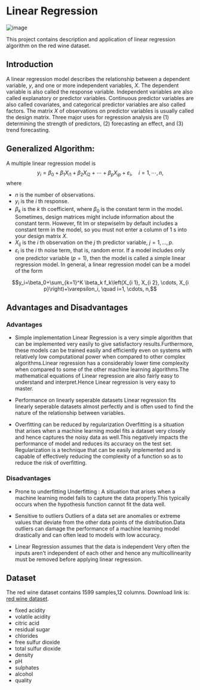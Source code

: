 # Linear Regression
![image](https://user-images.githubusercontent.com/120424457/233192936-f4989578-8e9e-436a-94b5-68628405b660.png)

This project contains description and application of linear regression algorithm on the red wine dataset. 

## Introduction
A linear regression model describes the relationship between a dependent variable, $y$, and one or more independent variables, $X$. The dependent variable is also called the response variable. Independent variables are also called explanatory or predictor variables. Continuous predictor variables are also called covariates, and categorical predictor variables are also called factors. The matrix $X$ of observations on predictor variables is usually called the design matrix. Three major uses for regression analysis are (1) determining the strength of predictors, (2) forecasting an effect, and (3) trend forecasting.


## Generalized Algorithm: 
A multiple linear regression model is
$$y_i=\beta_0+\beta_1 X_{i 1}+\beta_2 X_{i 2}+\cdots+\beta_p X_{i p}+\varepsilon_i, \quad i=1, \cdots, n,$$
where
- $n$ is the number of observations.
- $y_i$ is the $i$ th response.
- $\beta_k$ is the $k$ th coefficient, where $\beta_0$ is the constant term in the model. Sometimes, design matrices might include information about the constant term. However, fit lm or stepwiselm by default includes a constant term in the model, so you must not enter a column of $1 \mathrm{~s}$ into your design matrix $X$.
- $X_{i j}$ is the $i$ th observation on the $j$ th predictor variable, $j=1, \ldots, p$.
- $\varepsilon_i$ is the $i$ th noise term, that is, random error.
If a model includes only one predictor variable $(p=1)$, then the model is called a simple linear regression model.
In general, a linear regression model can be a model of the form

$$y_i=\beta_0+\sum_{k=1}^K \beta_k f_k\left(X_{i 1}, X_{i 2}, \cdots, X_{i p}\right)+\varepsilon_i, \quad i=1, \cdots, n,$$


## Advantages and Disadvantages

### Advantages
- Simple implementation
Linear Regression is a very simple algorithm that can be implemented very easily to give satisfactory results.Furthermore, these models can be trained easily and efficiently even on systems with relatively low computational power when compared to other complex algorithms.Linear regression has a considerably lower time complexity when compared to some of the other machine learning algorithms.The mathematical equations of Linear regression are also fairly easy to understand and interpret.Hence Linear regression is very easy to master.

- Performance on linearly seperable datasets
Linear regression fits linearly seperable datasets almost perfectly and is often used to find the nature of the relationship between variables.

- Overfitting can be reduced by regularization
Overfitting is a situation that arises when a machine learning model fits a dataset very closely and hence captures the noisy data as well.This negatively impacts the performance of model and reduces its accuracy on the test set.
Regularization is a technique that can be easily implemented and is capable of effectively reducing the complexity of a function so as to reduce the risk of overfitting.

### Disadvantages
- Prone to underfitting
Underfitting : A sitiuation that arises when a machine learning model fails to capture the data properly.This typically occurs when the hypothesis function cannot fit the data well.

- Sensitive to outliers
Outliers of a data set are anomalies or extreme values that deviate from the other data points of the distribution.Data outliers can damage the performance of a machine learning model drastically and can often lead to models with low accuracy.

- Linear Regression assumes that the data is independent
Very often the inputs aren't independent of each other and hence any multicollinearity must be removed before applying linear regression.

## Dataset
The red wine dataset contains 1599 samples,12 columns. Download link is: [red wine dataset](https://archive.ics.uci.edu/ml/datasets/wine+quality).
* fixed acidity
* volatile acidity
* citric acid
* residual sugar
* chlorides
* free sulfur dioxide
* total sulfur dioxide
* density
* pH
* sulphates
* alcohol
* quality

